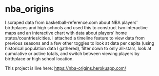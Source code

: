 # nba_origins

I scraped data from basketball-reference.com about NBA players' birthplaces and high schools and used this to construct two interactive maps and an interactive chart with data about players' home states/countries/cities. I attached a timeline feature to view data from previous seasons and a few other toggles to look at data per capita (using historical population data I gathered), filter down to only all-stars, look at cumulative or active totals, and switch between viewing players by birthplace or high school location.

This project is live here: https://nba-origins.herokuapp.com/